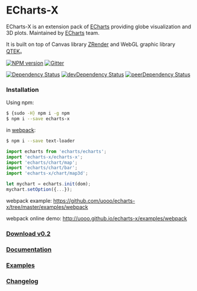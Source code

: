 ECharts-X
=======

ECharts-X is an extension pack of [ECharts](http://echarts.baidu.com) providing globe visualization and 3D plots. Maintained by [ECharts](http://echarts.baidu.com/doc/about.html) team.

It is built on top of Canvas library [ZRender](https://github.com/uooo/zrender) and WebGL graphic library [QTEK](https://github.com/uooo/qtek)。

[![NPM version][npm-badge]][npm] [![Gitter][gitter-badge]][gitter]

[![Dependency Status][deps-badge]][deps]
[![devDependency Status][dev-deps-badge]][dev-deps]
[![peerDependency Status][peer-deps-badge]][peer-deps]

[npm-badge]: https://img.shields.io/npm/v/echarts-x.svg?style=flat-square
[npm]: http://badge.fury.io/js/echarts-x

[gitter-badge]: https://img.shields.io/badge/gitter-join%20chat-f81a65.svg?style=flat-square
[gitter]: https://gitter.im/uooo/echarts-x?utm_source=badge&utm_medium=badge&utm_campaign=pr-badge&utm_content=badge

[deps-badge]: https://david-dm.org/uooo/echarts-x.svg
[deps]: https://david-dm.org/uooo/echarts-x

[dev-deps-badge]: https://david-dm.org/uooo/echarts-x/dev-status.svg
[dev-deps]: https://david-dm.org/uooo/echarts-x#info=devDependencies

[peer-deps-badge]: https://david-dm.org/uooo/echarts-x/peer-status.svg
[peer-deps]: https://david-dm.org/uooo/echarts-x#info=peerDependencies

### Installation

Using npm:

```sh
$ {sudo -H} npm i -g npm
$ npm i --save echarts-x
```

in [webpack](https://github.com/webpack/webpack):

```sh
$ npm i --save text-loader
```

```js
import echarts from 'echarts/echarts';
import 'echarts-x/echarts-x';
import 'echarts/chart/map';
import 'echarts/chart/bar';
import 'echarts-x/chart/map3d';

let mychart = echarts.init(dom);
mychart.setOption({...});
```

webpack example: https://github.com/uooo/echarts-x/tree/master/examples/webpack

webpack online demo: http://uooo.github.io/echarts-x/examples/webpack

### [Download v0.2](http://echarts.baidu.com/x/build/echarts-x-0.2.0.zip)

### [Documentation](http://echarts.baidu.com/x/doc/cn/article/getting_started.html)

### [Examples](http://echarts.baidu.com/x/doc/example.html)

### [Changelog](https://github.com/ecomfe/echarts-x/wiki/Changelog)
